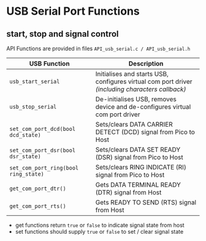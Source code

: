 # USB Serial Port Functions

## start, stop and signal control

API Functions are provided in files `API_usb_serial.c / API_usb_serial.h`

| USB Function                         | Description                                                                                                   |
| ------------------------------------ | --------------------------------------------------------------------------------------------------------------|
| `usb_start_serial`                   | Initialises and starts USB, configures virtual com port driver _(including characters callback)_              |
| `usb_stop_serial`                    | De-initialises USB, removes device and de-configures virtual com port driver                                  |
| `set_com_port_dcd(bool dcd_state) `  | Sets/clears DATA CARRIER DETECT (DCD) signal from Pico to Host                                                |
| `set_com_port_dsr(bool dsr_state)`   | Sets/clears DATA SET READY (DSR) signal from Pico to Host                                                     |
| `set_com_port_ring(bool ring_state)` | Sets/clears RING INDICATE (RI) signal from Pico to Host                                                       |
| `get_com_port_dtr() `                | Gets DATA TERMINAL READY (DTR) signal from Host                                                               |
| `get_com_port_rts()`                 | Gets READY TO SEND (RTS) signal from Host                                                                     |

* get functions return `true` or `false` to indicate signal state from host
* set functions should supply `true` or `false` to set / clear signal state
